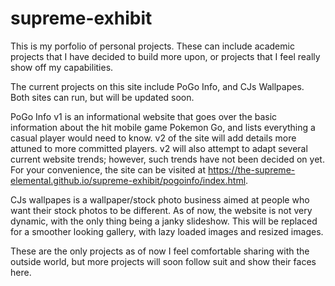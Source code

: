 # supreme-exhibit

This is my porfolio of personal projects. These can include academic projects that I have decided to build more upon, or 
projects that I feel really show off my capabilities. 

The current projects on this site include PoGo Info, and CJs Wallpapes. Both sites can run, but will be updated soon. 

PoGo Info v1 is an informational website that goes over the basic information about the hit mobile game Pokemon Go, and lists
everything a casual player would need to know. v2 of the site will add details more attuned to more committed players. v2 will
also attempt to adapt several current website trends; however, such trends have not been decided on yet. For your convenience, 
the site can be visited at https://the-supreme-elemental.github.io/supreme-exhibit/pogoinfo/index.html.

CJs wallpapes is a wallpaper/stock photo business aimed at people who want their stock photos to be different. As of now, the 
website is not very dynamic, with the only thing being a janky slideshow. This will be replaced for a smoother looking gallery, 
with lazy loaded images and resized images. 

These are the only projects as of now I feel comfortable sharing with the outside world, but more projects will soon follow suit 
and show their faces here. 

